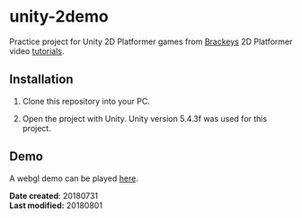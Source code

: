 # unity-2demo
Practice project for Unity 2D Platformer games from [Brackeys](http://brackeys.com/) 2D Platformer video [tutorials](https://www.youtube.com/watch?v=UbPiCgCkHTE&list=PLPV2KyIb3jR42oVBU6K2DIL6Y22Ry9J1c).

## Installation

1. Clone this repository into your PC.

2. Open the project with Unity. Unity version 5.4.3f was used for this project.

## Demo

A webgl demo can be played [here](https://ttpdemo-game.firebaseapp.com/).

**Date created**: 20180731<br>
**Last modified:** 20180801